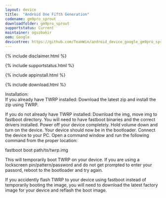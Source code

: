 ```yaml
---
layout: device
title:  "Android One Fifth Generation"
codename: gm9pro_sprout
downloadfolder: gm9pro_sprout
supportstatus: Current
maintainer: oguzbakir
oem: Google
devicetree: https://github.com/TeamWin/android_device_google_gm9pro_sprout
---
```


{% include disclaimer.html %}

{% include supportstatus.html %}

{% include appinstall.html %}

{% include download.html %}


<div class='page-heading'>Installation:</div>
If you already have TWRP installed:
Download the latest zip and install the zip using TWRP.

If you do not already have TWRP installed:
Download the img, move img to fastboot directory. You will need to have fastboot binaries and the correct drivers installed. Power off your device completely. Hold volume down and turn on the device. Your device should now be in the bootloader. Connect the device to your PC. Open a command window and run the following command from the proper location:

fastboot boot path/to/twrp.img

This will temporarily boot TWRP on your device. If you are using a lockscreen pin/pattern/password and do not get prompted to enter your passord, reboot to the bootloader and try again.

If you accidently flash TWRP to your device using fastboot instead of temporarily booting the image, you will need to download the latest factory image for your device and reflash the boot image.

